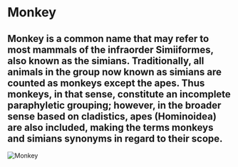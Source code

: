 # Monkey



Monkey is a common name that may refer to most mammals of the infraorder Simiiformes, also known as the simians.
Traditionally, all animals in the group now known as simians are counted as monkeys except the apes.
Thus monkeys, in that sense, constitute an incomplete paraphyletic grouping;
however, in the broader sense based on cladistics, apes (Hominoidea) are also included,
making the terms monkeys and simians synonyms in regard to their scope.
---
![Monkey](https://m-hajjar.github.io/hosted-assets/monkey.webp)
